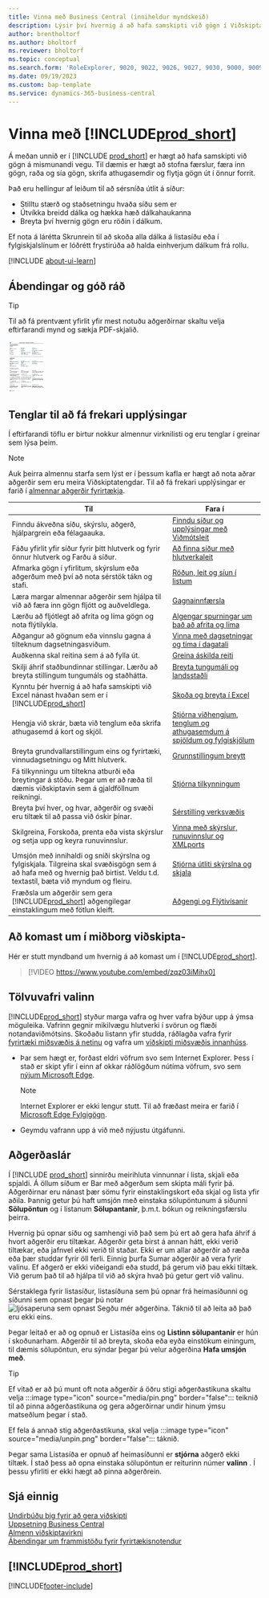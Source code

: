 ```yaml
---
title: Vinna með Business Central (inniheldur myndskeið)
description: Lýsir því hvernig á að hafa samskipti við gögn í Viðskiptamiðinu.
author: brentholtorf
ms.author: bholtorf
ms.reviewer: bholtorf
ms.topic: conceptual
ms.search.form: 'RoleExplorer, 9020, 9022, 9026, 9027, 9030, 9000, 9009, 9004, 9005, 9024, 9006, 9007, 9010, 9016, 9017'
ms.date: 09/19/2023
ms.custom: bap-template
ms.service: dynamics-365-business-central
---
```

# Vinna með [!INCLUDE[prod_short](includes/prod_short.md)]

Á meðan unnið er í  [!INCLUDE [prod_short](includes/prod_short.md)] er hægt að hafa samskipti við gögn á mismunandi vegu. Til dæmis er hægt að stofna færslur, færa inn gögn, raða og sía gögn, skrifa athugasemdir og flytja gögn út í önnur forrit.

Það eru hellingur af leiðum til að sérsníða útlit á síður: 

* Stilltu stærð og staðsetningu hvaða síðu sem er
* Útvíkka breidd dálka og hækka hæð dálkahaukanna
* Breyta því hvernig gögn eru röðin í dálkum. 

Ef nota á lárétta Skrunrein til að skoða alla dálka á listasíðu eða í fylgiskjalslínum er lóðrétt frystirúða að halda einhverjum dálkum frá rollu.

[!INCLUDE [about-ui-learn](includes/about-ui-learn.md)]

## <a name="cheatsheet"></a>Ábendingar og góð ráð

> [!TIP]
> Til að fá prentvænt yfirlit yfir mest notuðu aðgerðirnar skaltu velja eftirfarandi mynd og sækja PDF-skjalið.
>
> [ ![Tákn fyrir PDF-skrána.](media/cheat_sheet_inline.png) ](media/cheat_sheet.pdf "Tákn sem opnar PDF")

## Tenglar til að fá frekari upplýsingar

Í eftirfarandi töflu er birtur nokkur almennur virknilisti og eru tenglar í greinar sem lýsa þeim.

> [!NOTE]
> Auk þeirra almennu starfa sem lýst er í þessum kafla er hægt að nota aðrar aðgerðir sem eru meira Viðskiptatengdar. Til að fá frekari upplýsingar er farið í  [almennar aðgerðir fyrirtækja](ui-across-business-areas.md).

| Til  | Fara í |
| --- | --- |
|Finndu ákveðna síðu, skýrslu, aðgerð, hjálpargrein eða félagaauka. |[Finndu síður og upplýsingar með Viðmótsleit](ui-search.md) |
|Fáðu yfirlit yfir síður fyrir þitt hlutverk og fyrir önnur hlutverk og Farðu á síður.|[Að finna síður með hlutverkaleit](ui-role-explorer.md)|
|Afmarka gögn í yfirlitum, skýrslum eða aðgerðum með því að nota sérstök tákn og stafi. |[Röðun, leit og síun í listum](ui-enter-criteria-filters.md) |
|Læra margar almennar aðgerðir sem hjálpa til við að færa inn gögn fljótt og auðveldlega.|[Gagnainnfærsla](ui-enter-data.md)|
|Lærðu að fljótlegt að afrita og líma gögn og nota flýtilykla.|[Algengar spurningar um það að afrita og líma](faq-copy-paste.yml)|
|Aðgangur að gögnum eða vinnslu gagna á tilteknum dagsetningasviðum. |[Vinna með dagsetningar og tíma í dagatali](ui-enter-date-ranges.md) |
|Auðkenna skal reitina sem á að fylla út. |[Greina áskilda reiti](ui-mandatory-fields.md) |
|Skilji áhrif staðbundinnar stillingar. Lærðu að breyta stillingum tungumáls og staðhátta.|[Breyta tungumáli og landsstaðli](about-locale-language.md)|
|Kynntu þér hvernig á að hafa samskipti við Excel nánast hvaðan sem er í [!INCLUDE[prod_short](includes/prod_short.md)]|[Skoða og breyta í Excel](across-work-with-excel.md)|
|Hengja við skrár, bæta við tenglum eða skrifa athugasemd á kort og skjöl.|[Stjórna viðhengjum, tenglum og athugasemdum á spjöldum og fylgiskjölum](ui-how-add-link-to-record.md)|
|Breyta grundvallarstillingum eins og fyrirtæki, vinnudagsetningu og Mitt hlutverk. |[Grunnstillingum breytt](ui-change-basic-settings.md) |
|Fá tilkynningu um tiltekna atburði eða breytingar á stöðu. Þegar um er að ræða til dæmis viðskiptavin sem á gjaldföllnum reikningi.|[Stjórna tilkynningum](ui-smart-notifications.md)|
|Breyta því hver, og hvar, aðgerðir og svæði eru tiltæk til að passa við óskir þínar.|[Sérstilling verksvæðis](ui-personalization-user.md) |
|Skilgreina, Forskoða, prenta eða vista skýrslur og setja upp og keyra runuvinnslur.|[Vinna með skýrslur, runuvinnslur og XMLports](ui-work-report.md)|
|Umsjón með innihaldi og sniði skýrslna og fylgiskjala. Tilgreina skal svæðisgögn sem á að hafa með og hvernig það birtist. Veldu t.d. textastíl, bæta við myndum og fleiru.|[Stjórna útliti skýrslna og skjala](ui-manage-report-layouts.md) |
|Fræðsla um aðgerðir sem gera  [!INCLUDE[prod_short](includes/prod_short.md)]  aðgengilegar einstaklingum með fötlun kleift.|[Aðgengi og Flýtivísanir](ui-accessibility.md)|

## Að komast um í miðborg viðskipta-

Hér er stutt myndband um hvernig á að komast um í [!INCLUDE[prod_short](includes/prod_short.md)].

> [!VIDEO https://www.youtube.com/embed/zqz03iMihx0]

## Tölvuvafri valinn

[!INCLUDE[prod_short](includes/prod_short.md)] styður marga vafra og hver vafra býður upp á ýmsa möguleika. Vafrinn gegnir mikilvægu hlutverki í svörun og flæði notandaviðmótsins. Skoðaðu listann yfir studda, ráðlagða vafra fyrir  [fyrirtæki miðsvæðis á netinu](./product-requirements.md)  og vafra um  [viðskipti miðsvæðis innanhúss](/dynamics365/business-central/dev-itpro/deployment/system-requirement-business-central-v15).

- Þar sem hægt er, forðast eldri vöfrum svo sem Internet Explorer. Þess í stað er skipt yfir í einn af okkar ráðlögðum nútíma vöfrum, svo sem  [nýjum Microsoft Edge](https://www.microsoft.com/edge/).  

    > [!NOTE]
    > Internet Explorer er ekki lengur stutt. Til að fræðast meira er farið í  [Microsoft Edge  Fylgigögn](https://support.microsoft.com/hub/4337664/microsoft-edge-help).
- Geymdu vafrann upp á við með nýjustu útgáfunni.

## Aðgerðaslár

Í [!INCLUDE [prod_short](includes/prod_short.md)] sinnirðu meirihluta vinnunnar í lista, skjali eða spjaldi. Á öllum síðum er Bar með aðgerðum sem skipta máli fyrir þá. Aðgerðirnar eru nánast þær sömu fyrir einstaklingskort eða skjal og lista yfir aðila. Þannig getur þú haft umsjón með einstaka sölupöntunum á síðunni **Sölupöntun** og í listanum **Sölupantanir**, þ.m.t. bókun og reikningsfærslu þeirra.  

Hvernig þú opnar síðu og samhengi við það sem þú ert að gera hafa áhrif á hvort aðgerðir eru tiltækar. Aðgerðir geta birst á annan hátt, ekki verið tiltækar, eða jafnvel ekki verið til staðar. Ekki er um allar aðgerðir að ræða eða þær studdar fyrir öll ferli. Einnig þurfa Sumar aðgerðir að vera fyrir valinu. Ef aðgerð er ekki viðeigandi eða studd, þá gerum við þau ekki tiltæk. Við gerum það til að hjálpa til við að skýra hvað þú getur gert við valinu.

Sérstaklega fyrir listasíður, listasíðuna sem þú opnar frá heimasíðunni og síðunni sem opnast þegar þú notar  ![ljósaperuna sem opnast Segðu mér aðgerðina.](media/ui-search/search_small.png "Segðu mér hvað þú vilt gera") Táknið til að leita að það eru ekki eins.  

Þegar leitað er að og opnuð er Listasíða eins og  **Listinn sölupantanir**  er hún í skoðunarham. Aðgerðir til að breyta, skoða eða eyða einstökum einingum, til dæmis sölupöntun, eru sýndar þegar þú velur aðgerðina **Hafa umsjón með**.  

> [!TIP]
> Ef vitað er að þú munt oft nota aðgerðir á öðru stigi aðgerðastikuna skaltu velja  :::image type="icon" source="media/pin.png" border="false":::  teiknið til að pinna aðgerðastikuna og gera aðgerðirnar undir hinum ýmsu matseðlum þegar í stað.
>
> Ef fela á annað stig aðgerðastikuna, skal velja  :::image type="icon" source="media/unpin.png" border="false":::  táknið.

Þegar sama Listasíða er opnuð af heimasíðunni er  **stjórna**  aðgerð ekki tiltæk. Í stað þess að opna einstaka sölupöntun er reiturinn númer  **valinn** . Í þessu yfirliti er ekki hægt að pinna aðgerðrein.  

## Sjá einnig

[Undirbúðu þig fyrir að gera viðskipti](ui-get-ready-business.md)  
[Uppsetning Business Central](setup.md)  
[Almenn viðskiptavirkni](ui-across-business-areas.md)  
[Ábendingar um frammistöðu fyrir fyrirtækisnotendur](/dynamics365/business-central/dev-itpro/performance/performance-users?toc=/dynamics365/business-central/toc.json)

## [!INCLUDE[prod_short](includes/free_trial_md.md)]

[!INCLUDE[footer-include](includes/footer-banner.md)]
